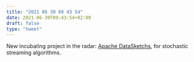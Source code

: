 ```yaml
---
title: "2021 06 30 09 43 54"
date: 2021-06-30T09:43:54+02:00
draft: false
type: "tweet"
---
```

New incubating project in the radar: [Apache DataSketchs](https://datasketches.apache.org/), for stochastic streaming algorithms.
